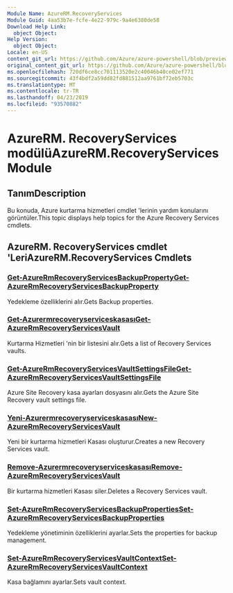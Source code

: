 ```yaml
---
Module Name: AzureRM.RecoveryServices
Module Guid: 4aa53b7e-fcfe-4e22-979c-9a4e6380de58
Download Help Link:
  object Object: 
Help Version:
  object Object: 
Locale: en-US
content_git_url: https://github.com/Azure/azure-powershell/blob/preview/src/ResourceManager/RecoveryServices/Commands.RecoveryServices/help/AzureRM.RecoveryServices.md
original_content_git_url: https://github.com/Azure/azure-powershell/blob/preview/src/ResourceManager/RecoveryServices/Commands.RecoveryServices/help/AzureRM.RecoveryServices.md
ms.openlocfilehash: 720df6ce8cc701113520e2c40046b40ce02ef771
ms.sourcegitcommit: 43f4bdf2a59dd82fd881512aa9761bf72eb5703c
ms.translationtype: MT
ms.contentlocale: tr-TR
ms.lasthandoff: 04/23/2019
ms.locfileid: "93570882"
---
```

# <span data-ttu-id="f118c-101">AzureRM. RecoveryServices modülü</span><span class="sxs-lookup"><span data-stu-id="f118c-101">AzureRM.RecoveryServices Module</span></span>
## <span data-ttu-id="f118c-102">Tanım</span><span class="sxs-lookup"><span data-stu-id="f118c-102">Description</span></span>
<span data-ttu-id="f118c-103">Bu konuda, Azure kurtarma hizmetleri cmdlet 'lerinin yardım konularını görüntüler.</span><span class="sxs-lookup"><span data-stu-id="f118c-103">This topic displays help topics for the Azure Recovery Services cmdlets.</span></span>

## <span data-ttu-id="f118c-104">AzureRM. RecoveryServices cmdlet 'Leri</span><span class="sxs-lookup"><span data-stu-id="f118c-104">AzureRM.RecoveryServices Cmdlets</span></span>
### [<span data-ttu-id="f118c-105">Get-AzureRmRecoveryServicesBackupProperty</span><span class="sxs-lookup"><span data-stu-id="f118c-105">Get-AzureRmRecoveryServicesBackupProperty</span></span>](Get-AzureRmRecoveryServicesBackupProperty.md)
<span data-ttu-id="f118c-106">Yedekleme özelliklerini alır.</span><span class="sxs-lookup"><span data-stu-id="f118c-106">Gets Backup properties.</span></span>

### [<span data-ttu-id="f118c-107">Get-Azurermrecoveryserviceskasası</span><span class="sxs-lookup"><span data-stu-id="f118c-107">Get-AzureRmRecoveryServicesVault</span></span>](Get-AzureRmRecoveryServicesVault.md)
<span data-ttu-id="f118c-108">Kurtarma Hizmetleri 'nin bir listesini alır.</span><span class="sxs-lookup"><span data-stu-id="f118c-108">Gets a list of Recovery Services vaults.</span></span>

### [<span data-ttu-id="f118c-109">Get-AzureRmRecoveryServicesVaultSettingsFile</span><span class="sxs-lookup"><span data-stu-id="f118c-109">Get-AzureRmRecoveryServicesVaultSettingsFile</span></span>](Get-AzureRmRecoveryServicesVaultSettingsFile.md)
<span data-ttu-id="f118c-110">Azure Site Recovery kasa ayarları dosyasını alır.</span><span class="sxs-lookup"><span data-stu-id="f118c-110">Gets the Azure Site Recovery vault settings file.</span></span>

### [<span data-ttu-id="f118c-111">Yeni-Azurermrecoveryserviceskasası</span><span class="sxs-lookup"><span data-stu-id="f118c-111">New-AzureRmRecoveryServicesVault</span></span>](New-AzureRmRecoveryServicesVault.md)
<span data-ttu-id="f118c-112">Yeni bir kurtarma hizmetleri Kasası oluşturur.</span><span class="sxs-lookup"><span data-stu-id="f118c-112">Creates a new Recovery Services vault.</span></span>

### [<span data-ttu-id="f118c-113">Remove-Azurermrecoveryserviceskasası</span><span class="sxs-lookup"><span data-stu-id="f118c-113">Remove-AzureRmRecoveryServicesVault</span></span>](Remove-AzureRmRecoveryServicesVault.md)
<span data-ttu-id="f118c-114">Bir kurtarma hizmetleri Kasası siler.</span><span class="sxs-lookup"><span data-stu-id="f118c-114">Deletes a Recovery Services vault.</span></span>

### [<span data-ttu-id="f118c-115">Set-AzureRmRecoveryServicesBackupProperties</span><span class="sxs-lookup"><span data-stu-id="f118c-115">Set-AzureRmRecoveryServicesBackupProperties</span></span>](Set-AzureRmRecoveryServicesBackupProperties.md)
<span data-ttu-id="f118c-116">Yedekleme yönetiminin özelliklerini ayarlar.</span><span class="sxs-lookup"><span data-stu-id="f118c-116">Sets the properties for backup management.</span></span>

### [<span data-ttu-id="f118c-117">Set-AzureRmRecoveryServicesVaultContext</span><span class="sxs-lookup"><span data-stu-id="f118c-117">Set-AzureRmRecoveryServicesVaultContext</span></span>](Set-AzureRmRecoveryServicesVaultContext.md)
<span data-ttu-id="f118c-118">Kasa bağlamını ayarlar.</span><span class="sxs-lookup"><span data-stu-id="f118c-118">Sets vault context.</span></span>

